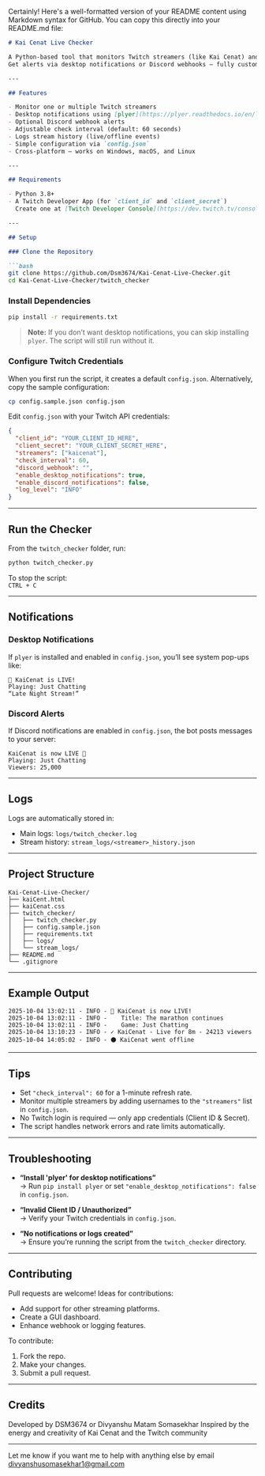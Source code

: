Certainly! Here's a well-formatted version of your README content using Markdown syntax for GitHub. You can copy this directly into your README.md file:

```markdown
# Kai Cenat Live Checker

A Python-based tool that monitors Twitch streamers (like Kai Cenat) and instantly notifies you when they go live.  
Get alerts via desktop notifications or Discord webhooks — fully customizable and easy to run.

---

## Features

- Monitor one or multiple Twitch streamers  
- Desktop notifications using [plyer](https://plyer.readthedocs.io/en/latest/)  
- Optional Discord webhook alerts  
- Adjustable check interval (default: 60 seconds)  
- Logs stream history (live/offline events)  
- Simple configuration via `config.json`  
- Cross-platform — works on Windows, macOS, and Linux

---

## Requirements

- Python 3.8+
- A Twitch Developer App (for `client_id` and `client_secret`)  
  Create one at [Twitch Developer Console](https://dev.twitch.tv/console)

---

## Setup

### Clone the Repository

```bash
git clone https://github.com/Dsm3674/Kai-Cenat-Live-Checker.git
cd Kai-Cenat-Live-Checker/twitch_checker
```

### Install Dependencies

```bash
pip install -r requirements.txt
```

> **Note:** If you don’t want desktop notifications, you can skip installing `plyer`. The script will still run without it.

### Configure Twitch Credentials

When you first run the script, it creates a default `config.json`. Alternatively, copy the sample configuration:

```bash
cp config.sample.json config.json
```

Edit `config.json` with your Twitch API credentials:

```json
{
  "client_id": "YOUR_CLIENT_ID_HERE",
  "client_secret": "YOUR_CLIENT_SECRET_HERE",
  "streamers": ["kaicenat"],
  "check_interval": 60,
  "discord_webhook": "",
  "enable_desktop_notifications": true,
  "enable_discord_notifications": false,
  "log_level": "INFO"
}
```

---

## Run the Checker

From the `twitch_checker` folder, run:

```bash
python twitch_checker.py
```

To stop the script:  
`CTRL + C`

---

## Notifications

### Desktop Notifications

If `plyer` is installed and enabled in `config.json`, you’ll see system pop-ups like:

```
🔴 KaiCenat is LIVE!
Playing: Just Chatting
“Late Night Stream!”
```

### Discord Alerts

If Discord notifications are enabled in `config.json`, the bot posts messages to your server:

```
KaiCenat is now LIVE 🔴
Playing: Just Chatting
Viewers: 25,000
```

---

## Logs

Logs are automatically stored in:

- Main logs: `logs/twitch_checker.log`
- Stream history: `stream_logs/<streamer>_history.json`

---

## Project Structure

```
Kai-Cenat-Live-Checker/
├── kaiCent.html
├── kaiCenat.css
├── twitch_checker/
│   ├── twitch_checker.py
│   ├── config.sample.json
│   ├── requirements.txt
│   ├── logs/
│   └── stream_logs/
├── README.md
└── .gitignore
```

---

## Example Output

```
2025-10-04 13:02:11 - INFO - 🔴 KaiCenat is now LIVE!
2025-10-04 13:02:11 - INFO -    Title: The marathon continues
2025-10-04 13:02:11 - INFO -    Game: Just Chatting
2025-10-04 13:10:23 - INFO - ✓ KaiCenat - Live for 8m - 24213 viewers
2025-10-04 14:05:02 - INFO - ⚫ KaiCenat went offline
```

---

## Tips

- Set `"check_interval": 60` for a 1-minute refresh rate.  
- Monitor multiple streamers by adding usernames to the `"streamers"` list in `config.json`.  
- No Twitch login is required — only app credentials (Client ID & Secret).  
- The script handles network errors and rate limits automatically.

---

## Troubleshooting

- **“Install 'plyer' for desktop notifications”**  
  → Run `pip install plyer` or set `"enable_desktop_notifications": false` in `config.json`.

- **“Invalid Client ID / Unauthorized”**  
  → Verify your Twitch credentials in `config.json`.

- **“No notifications or logs created”**  
  → Ensure you’re running the script from the `twitch_checker` directory.

---

## Contributing

Pull requests are welcome! Ideas for contributions:

- Add support for other streaming platforms.  
- Create a GUI dashboard.  
- Enhance webhook or logging features.

To contribute:

1. Fork the repo.  
2. Make your changes.  
3. Submit a pull request.

---

## Credits

Developed by DSM3674 or Divyanshu Matam Somasekhar 
Inspired by the energy and creativity of Kai Cenat and the Twitch community

---

Let me know if you want me to help with anything else by email divyanshusomasekhar1@gmail.com
